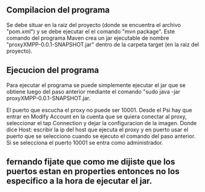 Compilacion del programa
------------------------
Se debe situar en la raiz del proyecto (donde se encuentra el archivo "pom.xml") y se debe ejecutar el el comando "mvn package". Este comando del programa Maven crea un jar ejecutable de nombre "proxyXMPP-0.0.1-SNAPSHOT.jar" dentro de la carpeta target (en la raiz del proyecto).

Ejecucion del programa
----------------------
Para ejecutar el programa se puede simplemente ejecutar el jar que se obtiene luego del paso anterior mediante el comando "sudo  java -jar proxyXMPP-0.0.1-SNAPSHOT.jar.

El puerto que escucha el proxy no puede ser 10001. Desde el Psi hay que entrar en Modify Account en la cuenta que se quiera conectar al proxy, seleccionar el tap Connection y dejar la configuracion de la imagen. Donde dice Host: escribir la ip del host que ejecuta el proxy y en puerto usar el puerto que se selecciono cuando se ejecuto el comando del paso anterior. Si se selecciona el puerto 10001 se entra como administrador.


## fernando fijate que como me dijiste que los puertos estan en  properties entonces no los especifico a la hora de ejecutar el jar.